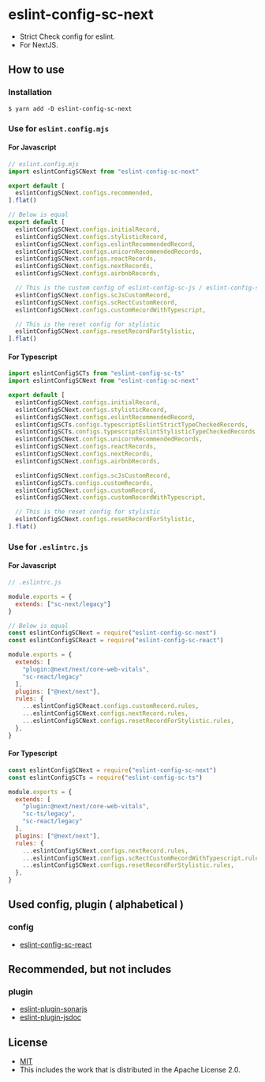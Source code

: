 # eslint-config-sc-next
- Strict Check config for eslint.
- For NextJS.

## How to use
### Installation

```shell
$ yarn add -D eslint-config-sc-next
```

### Use for `eslint.config.mjs`
#### For Javascript

```javascript
// eslint.config.mjs
import eslintConfigSCNext from "eslint-config-sc-next"

export default [
  eslintConfigSCNext.configs.recommended,
].flat()

// Below is equal
export default [
  eslintConfigSCNext.configs.initialRecord,
  eslintConfigSCNext.configs.stylisticRecord,
  eslintConfigSCNext.configs.eslintRecommendedRecord,
  eslintConfigSCNext.configs.unicornRecommendedRecords,
  eslintConfigSCNext.configs.reactRecords,
  eslintConfigSCNext.configs.nextRecords,
  eslintConfigSCNext.configs.airbnbRecords,

  // This is the custom config of eslint-config-sc-js / eslint-config-sc-next
  eslintConfigSCNext.configs.scJsCustomRecord,
  eslintConfigSCNext.configs.scRectCustomRecord,
  eslintConfigSCNext.configs.customRecordWithTypescript,

  // This is the reset config for stylistic
  eslintConfigSCNext.configs.resetRecordForStylistic,
].flat()
```

#### For Typescript
```javascript
import eslintConfigSCTs from "eslint-config-sc-ts"
import eslintConfigSCNext from "eslint-config-sc-next"

export default [
  eslintConfigSCNext.configs.initialRecord,
  eslintConfigSCNext.configs.stylisticRecord,
  eslintConfigSCNext.configs.eslintRecommendedRecord,
  eslintConfigSCTs.configs.typescriptEslintStrictTypeCheckedRecords,
  eslintConfigSCTs.configs.typescriptEslintStylisticTypeCheckedRecords,
  eslintConfigSCNext.configs.unicornRecommendedRecords,
  eslintConfigSCNext.configs.reactRecords,
  eslintConfigSCNext.configs.nextRecords,
  eslintConfigSCNext.configs.airbnbRecords,

  eslintConfigSCNext.configs.scJsCustomRecord,
  eslintConfigSCTs.configs.customRecords,
  eslintConfigSCNext.configs.customRecord,
  eslintConfigSCNext.configs.customRecordWithTypescript,

  // This is the reset config for stylistic
  eslintConfigSCNext.configs.resetRecordForStylistic,
].flat()
```


### Use for `.eslintrc.js`
#### For Javascript

```javascript
// .eslintrc.js

module.exports = {
  extends: ["sc-next/legacy"]
}

// Below is equal
const eslintConfigSCNext = require("eslint-config-sc-next")
const eslintConfigSCReact = require("eslint-config-sc-react")

module.exports = {
  extends: [
    "plugin:@next/next/core-web-vitals",
    "sc-react/legacy"
  ],
  plugins: ["@next/next"],
  rules: {
    ...eslintConfigSCReact.configs.customRecord.rules,
    ...eslintConfigSCNext.configs.nextRecord.rules,
    ...eslintConfigSCNext.configs.resetRecordForStylistic.rules,
  },
}
```

#### For Typescript
```javascript
const eslintConfigSCNext = require("eslint-config-sc-next")
const eslintConfigSCTs = require("eslint-config-sc-ts")

module.exports = {
  extends: [
    "plugin:@next/next/core-web-vitals",
    "sc-ts/legacy",
    "sc-react/legacy"
  ],
  plugins: ["@next/next"],
  rules: {
    ...eslintConfigSCNext.configs.nextRecord.rules,
    ...eslintConfigSCNext.configs.scRectCustomRecordWithTypescript.rules,
    ...eslintConfigSCNext.configs.resetRecordForStylistic.rules,
  },
}
```

## Used config, plugin ( alphabetical )
### config
- [eslint-config-sc-react](https://www.npmjs.com/package/eslint-config-sc-react)


## Recommended, but not includes
### plugin
- [eslint-plugin-sonarjs](https://www.npmjs.com/package/eslint-plugin-sonarjs)
- [eslint-plugin-jsdoc](https://www.npmjs.com/package/eslint-plugin-jsdoc)

## License
- [MIT](LICENSE)
- This includes the work that is distributed in the Apache License 2.0.
